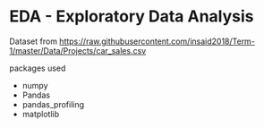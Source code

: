 # EDA - Exploratory Data Analysis
Dataset from https://raw.githubusercontent.com/insaid2018/Term-1/master/Data/Projects/car_sales.csv

packages used
* numpy
* Pandas
* pandas_profiling
* matplotlib
